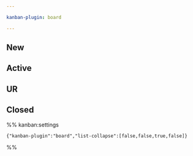 ```yaml
---

kanban-plugin: board

---
```


## New



## Active



## UR



## Closed





%% kanban:settings
```
{"kanban-plugin":"board","list-collapse":[false,false,true,false]}
```
%%